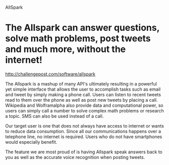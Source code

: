 AllSpark 

The Allspark can answer questions, solve math problems, post tweets and much more, without the internet!
========
http://challengepost.com/software/allspark

The Allspark is a mashup of many API's ultimately resulting in a powerful yet simple interface that allows the user to accomplish tasks such as email and tweet by simply making a phone call. Users can listen to recent tweets read to them over the phone as well as post new tweets by placing a call. Wikipedia and Wolframalpha also provide data and computational power, so users can simply call a number to solve complex math problems or research a topic. SMS can also be used instead of a call.

Our target user is one that does not always have access to internet or wants to reduce data consumption. Since all our communications happens over a telephone line, no internet is required. Users who do not have smartphones would especially benefit.

The feature we are most proud of is having Allspark speak answers back to you as well as the accurate voice recognition when posting tweets.

